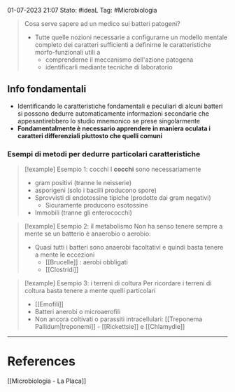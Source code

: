 01-07-2023 21:07
Stato: #ideaL
Tag: #Microbiologia 

> Cosa serve sapere ad un medico sui batteri patogeni?
> - Tutte quelle nozioni necessarie a configurarne un modello mentale completo dei caratteri sufficienti a definirne le caratteristiche morfo-funzionali utili a 
> 	- comprenderne il meccanismo dell'azione patogena
> 	- identificarli mediante tecniche di laboratorio

## Info fondamentali
- Identificando le caratteristiche fondamentali e peculiari di alcuni batteri si possono dedurre automaticamente informazioni secondarie che appesantirebbero lo studio mnemonico se prese singolarmente
- **Fondamentalmente è necessario apprendere in maniera oculata i caratteri differenziali piuttosto che quelli comuni**
### Esempi di metodi per dedurre particolari caratteristiche 
>[!example] Esempio 1: cocchi
>I **cocchi** sono necessariamente
>	- gram positivi (tranne le neisserie)
>	- asporigeni (solo i bacilli producono spore)
>	- Sprovvisti di endotossine tipiche (prodotte dai gram negativi)
>		- Sicuramente producono esotossine
>	- Immobili (tranne gli enterococchi)

>[!example] Esempio 2: il metabolismo
>Non ha senso tenere sempre a mente se un batterio è anaerobio o aerobio:
>	- Quasi tutti i batteri sono anaerobi facoltativi e quindi basta tenere a mente le eccezioni
>		- [[Brucelle]] : aerobi obbligati
>		- [[Clostridi]]
>

>[!example] Esempio 3: i terreni di coltura
>Per ricordare i terreni di coltura basta tenere a mente quelli particolari
>	- [[Emofili]]
>	- Batteri anerobi o microaerofili
>	- Non ancora coltivati o parassiti intracellulari: [[Treponema Pallidum|treponemi]] - [[Rickettsie]] e [[Chlamydie]]




---
# References
[[Microbiologia - La Placa]]

